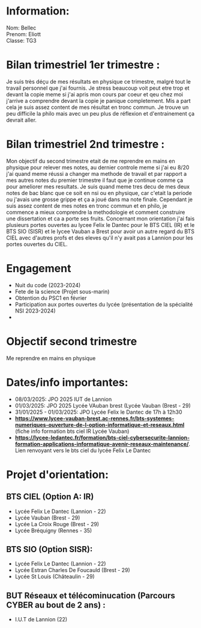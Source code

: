 # Information:

   Nom: Bellec  
   Prenom: Eliott  
   Classe: TG3

# Bilan trimestriel 1er trimestre :
Je suis très déçu de mes résultats en physique ce trimestre, malgré tout le travail personnel que j'ai fournis. Je stress beaucoup voit peut etre trop et devant la copie meme si j'ai apris mon cours par coeur et qeu chez moi j'arrive a comprendre devant la copie je panique completement. Mis a part cela je suis assez content de mes résultat en tronc commun. Je trouve un peu difficile la philo mais avec un peu plus de réflexion et d'entrainement ça devrait aller.

# Bilan trimestriel 2nd trimestre :

Mon objectif du second trimestre etait de me reprendre en mains en physique pour relever mes notes, au dernier controle meme si j'ai eu 8/20 j'ai quand meme réussi a changer ma methode de travail et par rapport a mes autres notes du premier trimestre il faut que je continue comme ça pour ameliorer mes resultats. Je suis quand meme tres decu de mes deux notes de bac blanc que ce soit en nsi ou en physique, car c'etait la periode ou j'avais une grosse grippe et ça a joué dans ma note finale. Cependant je suis assez content de mes notes en tronc commun et en philo, je commence a mieux comprendre la methodologie et comment construire une dissertation et ca a porte ses fruits. Concernant mon orientation j'ai fais plusieurs portes ouvertes au lycee Felix le Dantec pour le BTS CIEL (IR) et le BTS SIO (SISR) et le lycee Vauban a Brest pour avoir un autre regard du BTS CIEL avec d'autres profs et des eleves qu'il n'y avait pas a Lannion pour les portes ouvertes du CIEL. 

# Engagement
  - Nuit du code (2023-2024)
  - Fete de la science (Projet sous-marin)
  - Obtention du PSC1 en février
  - Participation aux portes ouvertes du lycée (présentation de la spécialité NSI 2023-2024)
  - 

# Objectif second trimestre
Me reprendre en mains en physique

# Dates/info importantes:  
- 08/03/2025: JPO 2025 IUT de Lannion
- 01/03/2025: JPO 2025 Lycée VAuban brest (Lycée Vauban (Brest - 29)
- 31/01/2025 - 01/03/2025: JPO Lycée Felix le Dantec de 17h à 12h30
- **https://www.lycee-vauban-brest.ac-rennes.fr/bts-systemes-numeriques-ouverture-de-l-option-informatique-et-reseaux.html**  
  (fiche info formation bts ciel IR Lycée Vauban)
- **https://lycee-ledantec.fr/formation/bts-ciel-cybersecurite-lannion-formation-applications-informatique-avenir-reseaux-maintenance/**.   
  Lien renvoyant vers le bts ciel du lycée Felix Le Dantec
# Projet d'orientation: 

## BTS CIEL (Option A: IR)
- Lycée Felix Le Dantec (Lannion - 22)
- Lycée Vauban (Brest - 29)
- Lycée La Croix Rouge (Brest - 29)
- Lycée Bréquigny (Rennes - 35)

## BTS SIO (Option SISR):
- Lycée Felix Le Dantec (Lannion - 22)
- Lycée Estran Charles De Foucauld (Brest - 29)
- Lycée St Louis (Châteaulin - 29)

## BUT Réseaux et télécominucation (Parcours CYBER au bout de 2 ans) :
- I.U.T de Lannion (22)  
